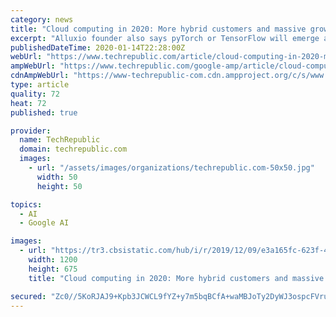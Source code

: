 ```yaml
---
category: news
title: "Cloud computing in 2020: More hybrid customers and massive growth in China"
excerpt: "Alluxio founder also says pyTorch or TensorFlow will emerge as the top choice among machine learning frameworks. Engineers who can manage structured and unstructured data will be the most in ..."
publishedDateTime: 2020-01-14T22:28:00Z
webUrl: "https://www.techrepublic.com/article/cloud-computing-in-2020-more-hybrid-customers-and-massive-growth-in-china/"
ampWebUrl: "https://www.techrepublic.com/google-amp/article/cloud-computing-in-2020-more-hybrid-customers-and-massive-growth-in-china/"
cdnAmpWebUrl: "https://www-techrepublic-com.cdn.ampproject.org/c/s/www.techrepublic.com/google-amp/article/cloud-computing-in-2020-more-hybrid-customers-and-massive-growth-in-china/"
type: article
quality: 72
heat: 72
published: true

provider:
  name: TechRepublic
  domain: techrepublic.com
  images:
    - url: "/assets/images/organizations/techrepublic.com-50x50.jpg"
      width: 50
      height: 50

topics:
  - AI
  - Google AI

images:
  - url: "https://tr3.cbsistatic.com/hub/i/r/2019/12/09/e3a165fc-623f-466d-ae37-59fc4475fbb3/thumbnail/1200x675/e9f044ddc5203cb1472e5e59a5d352a1/20191209-enterprise-tom.jpg"
    width: 1200
    height: 675
    title: "Cloud computing in 2020: More hybrid customers and massive growth in China"

secured: "Zc0//5KoRJAJ9+Kpb3JCWCL9fYZ+y7m5bqBCfA+waMBJoTy2DyWJ3ospcFVruO/6t0+UaYmculX6qVwC51XguYBa3WzhVClZVkFrkwHrvtCAiW6nbRaQCIRG3iQ3WmLpRadHniaQV5PPmStRW/LF5P8Hc5Gcn22rDUJWfrKLT+0XgXk3AsvhLeE4VtlLOEfIkEdMRYdFWfMRMjvjcS6ilSsscKJqxcBTiWIJ4QJFF7PelGuc+Y1GqoZcWlxksf+CQnYwPwLJ+bDKkcrkXekMaaojuuwjGmXNbeHrwDaSv9sfohQV0OrlW6rAk6ltXPaz;mtCbngIC7gNvO64WlFTEXQ=="
---
```


